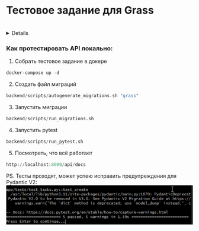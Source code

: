 # Тестовое задание для Grass

<br/>
<details>
# Мини Таск менеджер.

### requirements:

- poetry
- fastapi
- uvicorn

## Для проверки корректности работы рекомендую запустить тесты.

## Суть задания:
```
У нас есть 2 маршрута. Создать задачу/прочитать все задачи. 

- Функционал прочитать есть, но работает с ошибкой. (Надо исправить)
- Фунционал создания с валидицией данных нужно дописать. Что будете использовать для валидации
не принципиально.
- Для удобство обернуть в докер.
- Написать как это запустить...
```

## Будет плюсом:
```
- Добавить doc string.
- Добавить функционал для хранения данных в другом хранилище. (SQL, NoSQL и пр..)
- Написать в док к JSONStorage, почему это плохое решение.
```

### Сущность Task:
```
 id: int
 title: string
 completed: bool
 created_at: datetime
 updated_at: datetime
```
</details>

### Как протестировать API локально:
1. Собрать тестовое задание в докере
```python
docker-compose up -d
```
2. Создать файл миграций
```python
backend/scripts/autogenerate_migrations.sh "grass"
```
3. Запустить миграции
```python
backend/scripts/run_migrations.sh
```
4. Запустить pytest
```python
backend/scripts/run_pytest.sh
```
5. Посмотреть, что всё работает 
```python
http://localhost:8000/api/docs
```
PS. Тесты проходят, может успею исправить предупреждения для Pydantic V2:
![pytest_ok](pytest_ok.png)<br/>